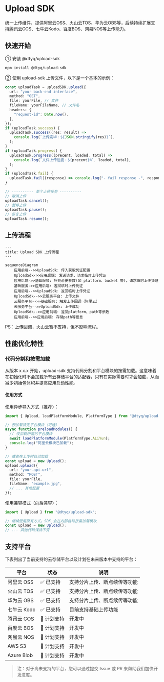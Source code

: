 # Upload SDK

统一上传组件，提供阿里云OSS、火山云TOS、华为云OBS等，后续持续扩展支持腾讯云COS、七牛云Kodo、百度BOS、网易NOS等上传能力。

## 快速开始

① 安装 @dtyq/upload-sdk

```bash
npm install @dtyq/upload-sdk
```

② 使用 upload-sdk 上传文件，以下是一个基本的示例：

```ts
const uploadTask = uploadSDK.upload({
  url: "your back-end interface",
  method: "GET",
  file: yourFile, // 文件
  fileName: yourFileName, // 文件名
  headers: {
    "request-id": Date.now(),
  },
});
if (uploadTask.success) {
  uploadTask.success((res: result) =>
    console.log(`上传完毕：${JSON.stringify(res)}`),
  );
}
if (uploadTask.progress) {
  uploadTask.progress((precent, loaded, total) =>
    console.log(`文件上传进度：${precent}%`, loaded, total),
  );
}
if (uploadTask.fail) {
  uploadTask.fail((response) => console.log("- fail response -", response));
}

// ---------- 单个上传任务 ----------
// 取消上传
uploadTask.cancel();
// 暂停上传
uploadTask.pause();
// 恢复上传
uploadTask.resume();
```

## 上传流程

```mermaid
---
title: Upload SDK 上传流程
---

sequenceDiagram
    应用前端-->>UploadSdk: 传入获取凭证配置
    UploadSdk->>应用后端: 发送请求，请求临时上传凭证
    应用后端->>基础服务: 补充必要参数(如 platform、bucket 等)，请求临时上传凭证
    基础服务->>应用后端: 返回临时上传凭证
    应用后端-->>UploadSdk: 返回临时上传凭证
    UploadSdk-->>云服务平台: 上传文件
    云服务平台-->>基础服务: 触发上传回调（阿里云）
    云服务平台-->>UploadSdk: 上传成功
    UploadSdk-->>应用前端: 返回platform、path等参数
    应用前端-->>应用后端: 存储path等信息
```

PS：上传回调，火山云暂不支持，但不影响流程。

## 性能优化特性

### 代码分割和按需加载

从版本 x.x.x 开始，upload-sdk 支持代码分割和平台模块的按需加载。这意味着在初始化时不会加载所有云存储平台的适配器，只有在实际需要时才会加载，从而减少初始包体积并提高应用启动性能。

#### 使用方式

使用异步导入方式（推荐）：

```typescript
import { Upload, loadPlatformModule, PlatformType } from "@dtyq/upload-sdk";

// 预加载特定平台模块（可选）
async function preloadModules() {
  // 仅加载所需的平台模块
  await loadPlatformModule(PlatformType.ALiYun);
  console.log("阿里云模块已加载");
}

// 或者在上传时自动加载
const upload = new Upload();
upload.upload({
  url: "your-api-url",
  method: "POST",
  file: yourFile,
  fileName: "example.jpg",
  // ... 其他配置
});
```

使用兼容模式（向后兼容）：

```typescript
import { Upload } from "@dtyq/upload-sdk";

// 继续使用原有方式，SDK 会在内部自动按需加载模块
const upload = new Upload();
// ... 其他代码保持不变
```

## 支持平台

下表列出了当前支持的云存储平台以及计划在未来版本中支持的平台：

| 平台        | 状态        | 说明                         |
| ----------- | ----------- | ---------------------------- |
| 阿里云 OSS  | ✅ 已支持   | 支持分片上传、断点续传等功能 |
| 火山云 TOS  | ✅ 已支持   | 支持分片上传、断点续传等功能 |
| 华为云 OBS  | ✅ 已支持   | 支持分片上传、断点续传等功能 |
| 七牛云 Kodo | ✅ 已支持   | 目前支持基础上传功能         |
| 腾讯云 COS  | 🔄 计划支持 | 开发中                       |
| 百度云 BOS  | 🔄 计划支持 | 开发中                       |
| 网易云 NOS  | 🔄 计划支持 | 开发中                       |
| AWS S3      | 🔄 计划支持 | 开发中                       |
| Azure Blob  | 🔄 计划支持 | 开发中                       |

> 注：对于尚未支持的平台，您可以通过提交 Issue 或 PR 来帮助我们加快开发进度。
